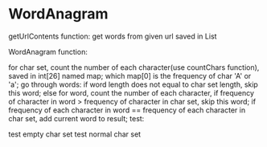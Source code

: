 # WordAnagram

getUrlContents function: get words from given url saved in List

WordAnagram function:

for char set, count the number of each character(use countChars function), saved in int[26] named map; which map[0] is the frequency of char 'A' or 'a';
go through words: if word length does not equal to char set length, skip this word; else for word, count the number of each character, if frequency of character in word > frequency of character in char set, skip this word; if frequency of each character in word == frequency of each character in char set, add current word to result;
test:

test empty char set
test normal char set
